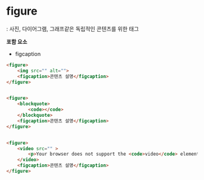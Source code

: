 # figure
: 사진, 다이어그램, 그래프같은 독립적인 콘텐츠를 위한 태그

**포함 요소**   
- figcaption


```html
<figure>
    <img src="" alt="">
    <figcaption>콘텐츠 설명</figcaption>
</figure>


<figure>
    <blockquote>
        <code></code>
    </blockquote>
    <figcaption>콘텐츠 설명</figcaption>
</figure>


<figure>
    <video src="" >
        <p>Your browser does not support the <code>video</code> element.</p>
    </video>
    <figcaption>콘텐츠 설명</figcaption>
</figure>
```
